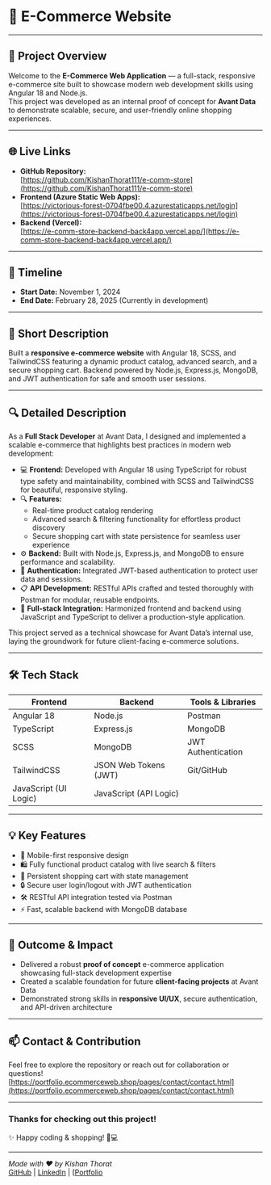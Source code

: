 # 🛒 E-Commerce Website

---

## 🚀 Project Overview

Welcome to the **E-Commerce Web Application** — a full-stack, responsive e-commerce site built to showcase modern web development skills using Angular 18 and Node.js.  
This project was developed as an internal proof of concept for **Avant Data** to demonstrate scalable, secure, and user-friendly online shopping experiences.

---

## 🌐 Live Links

- **GitHub Repository:**  
  [https://github.com/KishanThorat111/e-comm-store](https://github.com/KishanThorat111/e-comm-store)  
- **Frontend (Azure Static Web Apps):**  
  [https://victorious-forest-0704fbe00.4.azurestaticapps.net/login](https://victorious-forest-0704fbe00.4.azurestaticapps.net/login)  
- **Backend (Vercel):**  
  [https://e-comm-store-backend-back4app.vercel.app/](https://e-comm-store-backend-back4app.vercel.app/)

---

## 📅 Timeline

- **Start Date:** November 1, 2024  
- **End Date:** February 28, 2025 (Currently in development)  

---

## 📝 Short Description

Built a **responsive e-commerce website** with Angular 18, SCSS, and TailwindCSS featuring a dynamic product catalog, advanced search, and a secure shopping cart. Backend powered by Node.js, Express.js, MongoDB, and JWT authentication for safe and smooth user sessions.

---

## 🔍 Detailed Description

As a **Full Stack Developer** at Avant Data, I designed and implemented a scalable e-commerce that highlights best practices in modern web development:

- 💻 **Frontend:** Developed with Angular 18 using TypeScript for robust type safety and maintainability, combined with SCSS and TailwindCSS for beautiful, responsive styling.  
- 🔍 **Features:**  
  - Real-time product catalog rendering  
  - Advanced search & filtering functionality for effortless product discovery  
  - Secure shopping cart with state persistence for seamless user experience  
- ⚙️ **Backend:** Built with Node.js, Express.js, and MongoDB to ensure performance and scalability.  
- 🔐 **Authentication:** Integrated JWT-based authentication to protect user data and sessions.  
- 📋 **API Development:** RESTful APIs crafted and tested thoroughly with Postman for modular, reusable endpoints.  
- 🤝 **Full-stack Integration:** Harmonized frontend and backend using JavaScript and TypeScript to deliver a production-style application.  

This project served as a technical showcase for Avant Data’s internal use, laying the groundwork for future client-facing e-commerce solutions.

---

## 🛠️ Tech Stack

| Frontend            | Backend                    | Tools & Libraries        |
|---------------------|----------------------------|-------------------------|
| Angular 18          | Node.js                    | Postman                 |
| TypeScript          | Express.js                 | MongoDB                 |
| SCSS                | MongoDB                    | JWT Authentication      |
| TailwindCSS         | JSON Web Tokens (JWT)      | Git/GitHub              |
| JavaScript (UI Logic) | JavaScript (API Logic)    |                         |

---

## 💡 Key Features

- 📱 Mobile-first responsive design  
- 🛍️ Fully functional product catalog with live search & filters  
- 🔄 Persistent shopping cart with state management  
- 🔒 Secure user login/logout with JWT authentication  
- 🛠️ RESTful API integration tested via Postman  
- ⚡ Fast, scalable backend with MongoDB database

---

## 🙌 Outcome & Impact

- Delivered a robust **proof of concept** e-commerce application showcasing full-stack development expertise  
- Created a scalable foundation for future **client-facing projects** at Avant Data  
- Demonstrated strong skills in **responsive UI/UX**, secure authentication, and API-driven architecture  

---

## 📫 Contact & Contribution

Feel free to explore the repository or reach out for collaboration or questions!
[https://portfolio.ecommerceweb.shop/pages/contact/contact.html](https://portfolio.ecommerceweb.shop/pages/contact/contact.html)

---

### Thanks for checking out this project!  
✨ Happy coding & shopping! 🛒💻

---

*Made with ❤️ by Kishan Thorat*  
[GitHub](https://github.com/KishanThorat111) | [LinkedIn](https://www.linkedin.com/in/kishanthorat/) | [[Portfolio](https://portfolio.ecommerceweb.shop)
